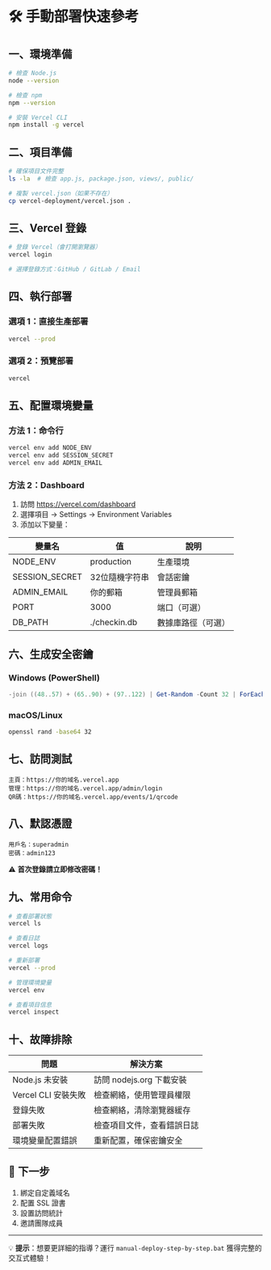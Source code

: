 # 🛠️ 手動部署快速參考

## 一、環境準備

```bash
# 檢查 Node.js
node --version

# 檢查 npm
npm --version

# 安裝 Vercel CLI
npm install -g vercel
```

## 二、項目準備

```bash
# 確保項目文件完整
ls -la  # 檢查 app.js, package.json, views/, public/

# 複製 vercel.json（如果不存在）
cp vercel-deployment/vercel.json .
```

## 三、Vercel 登錄

```bash
# 登錄 Vercel（會打開瀏覽器）
vercel login

# 選擇登錄方式：GitHub / GitLab / Email
```

## 四、執行部署

### 選項 1：直接生產部署
```bash
vercel --prod
```

### 選項 2：預覽部署
```bash
vercel
```

## 五、配置環境變量

### 方法 1：命令行
```bash
vercel env add NODE_ENV
vercel env add SESSION_SECRET
vercel env add ADMIN_EMAIL
```

### 方法 2：Dashboard
1. 訪問 https://vercel.com/dashboard
2. 選擇項目 → Settings → Environment Variables
3. 添加以下變量：

| 變量名 | 值 | 說明 |
|--------|----|------|
| NODE_ENV | production | 生產環境 |
| SESSION_SECRET | 32位隨機字符串 | 會話密鑰 |
| ADMIN_EMAIL | 你的郵箱 | 管理員郵箱 |
| PORT | 3000 | 端口（可選） |
| DB_PATH | ./checkin.db | 數據庫路徑（可選） |

## 六、生成安全密鑰

### Windows (PowerShell)
```powershell
-join ((48..57) + (65..90) + (97..122) | Get-Random -Count 32 | ForEach-Object {[char]$_})
```

### macOS/Linux
```bash
openssl rand -base64 32
```

## 七、訪問測試

```
主頁：https://你的域名.vercel.app
管理：https://你的域名.vercel.app/admin/login
QR碼：https://你的域名.vercel.app/events/1/qrcode
```

## 八、默認憑證

```
用戶名：superadmin
密碼：admin123
```

⚠️ **首次登錄請立即修改密碼！**

## 九、常用命令

```bash
# 查看部署狀態
vercel ls

# 查看日誌
vercel logs

# 重新部署
vercel --prod

# 管理環境變量
vercel env

# 查看項目信息
vercel inspect
```

## 十、故障排除

| 問題 | 解決方案 |
|------|----------|
| Node.js 未安裝 | 訪問 nodejs.org 下載安裝 |
| Vercel CLI 安裝失敗 | 檢查網絡，使用管理員權限 |
| 登錄失敗 | 檢查網絡，清除瀏覽器緩存 |
| 部署失敗 | 檢查項目文件，查看錯誤日誌 |
| 環境變量配置錯誤 | 重新配置，確保密鑰安全 |

## 🎯 下一步

1. 綁定自定義域名
2. 配置 SSL 證書
3. 設置訪問統計
4. 邀請團隊成員

---

💡 **提示**：想要更詳細的指導？運行 `manual-deploy-step-by-step.bat` 獲得完整的交互式體驗！